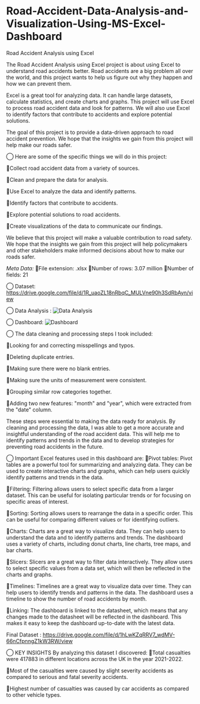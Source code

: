 # Road-Accident-Data-Analysis-and-Visualization-Using-MS-Excel-Dashboard

Road Accident Analysis using Excel

The Road Accident Analysis using Excel project is about using Excel to understand road accidents better. Road accidents are a big problem all over the world, and this project wants to help us figure out why they happen and how we can prevent them.

Excel is a great tool for analyzing data. It can handle large datasets, calculate statistics, and create charts and graphs. This project will use Excel to process road accident data and look for patterns. We will also use Excel to identify factors that contribute to accidents and explore potential solutions.

The goal of this project is to provide a data-driven approach to road accident prevention. We hope that the insights we gain from this project will help make our roads safer.

◯ Here are some of the specific things we will do in this project:

🔘Collect road accident data from a variety of sources.

🔘Clean and prepare the data for analysis.

🔘Use Excel to analyze the data and identify patterns.

🔘Identify factors that contribute to accidents.

🔘Explore potential solutions to road accidents.

🔘Create visualizations of the data to communicate our findings.

We believe that this project will make a valuable contribution to road safety. We hope that the insights we gain from this project will help policymakers and other stakeholders make informed decisions about how to make our roads safer.


*Meta Data:*
🔘File extension: .xlsx
🔘Number of rows: 3.07 million
🔘Number of fields: 21

◯ Dataset: https://drive.google.com/file/d/1R_uaoZL18nRbqC_MULVne90h3SdRbAyn/view

◯ Data Analysis : 
![Data Analysis ](https://github.com/abhishekmane6122/Road-Accident-Data-Analysis-and-Visualization-Using-MS-Excel-Dashboard-/assets/113165693/a2659682-ecdc-4fb2-b616-26ab0b2096f6)

◯ Dashboard:
![Dashboard ](https://github.com/abhishekmane6122/Road-Accident-Data-Analysis-and-Visualization-Using-MS-Excel-Dashboard-/assets/113165693/7dddec3c-54a8-4a2e-9ba2-22938342f7da)






◯ The data cleaning and processing steps I took included:

🔘Looking for and correcting misspellings and typos.

🔘Deleting duplicate entries.

🔘Making sure there were no blank entries.

🔘Making sure the units of measurement were consistent.

🔘Grouping similar row categories together.

🔘Adding two new features: "month" and "year", which were extracted from the "date" column.

These steps were essential to making the data ready for analysis. By cleaning and processing the data, I was able to get a more accurate and insightful understanding of the road accident data. This will help me to identify patterns and trends in the data and to develop strategies for preventing road accidents in the future.


◯ Important Excel features used in this dashboard are: 
🔘Pivot tables: Pivot tables are a powerful tool for summarizing and analyzing data. They can be used to create interactive charts and graphs, which can help users quickly identify patterns and trends in the data.

🔘Filtering: Filtering allows users to select specific data from a larger dataset. This can be useful for isolating particular trends or for focusing on specific areas of interest.

🔘Sorting: Sorting allows users to rearrange the data in a specific order. This can be useful for comparing different values or for identifying outliers.

🔘Charts: Charts are a great way to visualize data. They can help users to understand the data and to identify patterns and trends. The dashboard uses a variety of charts, including donut charts, line charts, tree maps, and bar charts.

🔘Slicers: Slicers are a great way to filter data interactively. They allow users to select specific values from a data set, which will then be reflected in the charts and graphs.

🔘Timelines: Timelines are a great way to visualize data over time. They can help users to identify trends and patterns in the data. The dashboard uses a timeline to show the number of road accidents by month.

🔘Linking: The dashboard is linked to the datasheet, which means that any changes made to the datasheet will be reflected in the dashboard. This makes it easy to keep the dashboard up-to-date with the latest data.


Final Dataset : https://drive.google.com/file/d/1hLwKZqRRV7_wdMV-66nCfpnngZ1kW3RW/view

◯ KEY INSIGHTS
By analyzing this dataset I discovered:
🔘Total casualties were 417883 in different locations across the UK in the year 2021-2022.

🔘Most of the casualties were caused by slight severity accidents as compared to serious and fatal severity accidents.

🔘Highest number of casualties was caused by car accidents as compared to other vehicle types.
